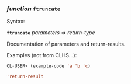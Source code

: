 ### <em>function</em> <strong>`ftruncate`</strong>

Syntax:

<strong>`ftruncate`</strong> <em>parameters</em> => <em>return-type</em>

Documentation of parameters and return-results.

Examples (not from CLHS...):

```lisp
CL-USER> (example-code 'a 'b 'c)

'return-result
```
